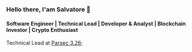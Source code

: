 ### Hello there, I'am Salvatore 👋

#### Software Engineer | Technical Lead | Developer & Analyst | Blockchain Investor | Crypto Enthusiast

Technical Lead at [Parsec 3.26](https://www.parsec326.it/);<br>
